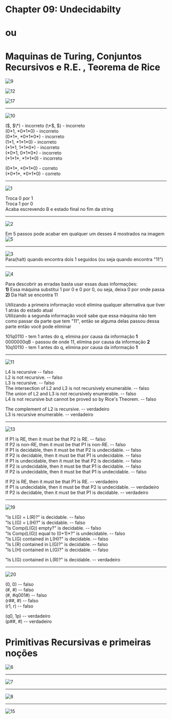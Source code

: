 # Chapter 09: Undecidabilty
# ou
# Maquinas de Turing, Conjuntos Recursivos e R.E. , Teorema de Rice

![9](9.png)  

![12](12.png)  

![17](17.png)  

---  

![10](10.png)  

($, $\*) - incorreto  
(\*$, $) - incorreto  
(0\*1, \*0\*1\*0) - incorreto  
(0\*1\*, \*0\*1\*0\*) - incorreto  
(1\*1, \*1\*1\*0) - incorreto  
(\*1\*1, 1\*1\*0\*) - incorreto  
(\*0\*1, 0\*1\*0\*) - incorreto  
(\*1\*1\*, \*1\*1\*0) - incorreto  

(0\*1\*, \*0\*1\*0) - correto  
(\*0\*1\*, \*0\*1\*0) - correto  

---

![1](1.png)  

Troca 0 por 1  
Troca 1 por 0  
Acaba escrevendo B e estado final no fim da string

---  

![2](2.png)  

Em 5 passos pode acabar em qualquer um desses 4 mostrados na imagem  
![5](5.jpg)  

---  

![3](3.png)  
Para(halt) quando encontra dois 1 seguidos (ou seja quando encontra "11")  

---  

![4](4.png)  

Para descobrir as erradas basta usar essas duas informações:  
**1)** Essa máquina substitui 1 por 0 e 0 por 0, ou seja, deixa 0 por onde passa  
**2)** Da Halt se encontra 11  

Utilizando a primeira informação você elimina qualquer alternativa que tiver 1 atrás do estado atual  
Utilizando a segunda informação você sabe que essa máquina não tem como passar da parte que tem "11", então se alguma delas passou dessa parte então você pode eliminar  

101q0110 - tem 1 antes do q, elimina por causa da informação **1**  
0000000qB - passou de onde 11, elimina por causa da informação **2**  
10q10110 - tem 1 antes do q, elimina por causa da informação **1**  

---  

![11](11.png)  

L4 is recursive -- falso  
L2 is not recursive. -- falso  
L3 is recursive. -- falso  
The intersection of L2 and L3 is not recursively enumerable. -- falso  
The union of L2 and L3 is not recursively enumerable. -- falso  
L4 is not recursive but cannot be proved so by Rice's Theorem. -- falso  

The complement of L2 is recursive. -- verdadeiro  
L3 is recursive enumerable. -- verdadeiro    

---  

![13](13.png)  

If P1 is RE, then it must be that P2 is RE. -- falso  
If P2 is non-RE, then it must be that P1 is non-RE. -- falso  
If P1 is decidable, then it must be that P2 is undecidable. -- falso  
If P2 is decidable, then it must be that P1 is undecidable. -- falso  
If P1 is undecidable, then it must be that P2 is decidable. -- falso  
If P2 is undecidable, then it must be that P1 is decidable. -- falso  
If P2 is undecidable, then it must be that P1 is undecidable. -- falso  

If P2 is RE, then it must be that P1 is RE. -- verdadeiro  
If P1 is undecidable, then it must be that P2 is undecidable. -- verdadeiro    
If P2 is decidable, then it must be that P1 is decidable. -- verdadeiro    

---

![19](19.PNG)  

"Is L(G) = L(R)?" is decidable. -- falso  
"Is L(G) = L(H)?" is decidable. -- falso  
"Is Comp(L(G)) empty?" is decidable. -- falso  
"Is Comp(L(G)) equal to (0+1)\*?" is undecidable. -- falso  
"Is L(G) contained in L(H)?" is decidable. -- falso  
"Is L(R) contained in L(G)?" is decidable. -- falso  
"Is L(H) contained in L(G)?" is decidable. -- falso  

"Is L(G) contained in L(R)?" is decidable. -- verdadeiro  

---

![20](20.PNG)  

(0, 0) -- falso  
(#, #) -- falso  
(#, #q001#) -- falso  
(r##, #) -- falso  
(r1, r) -- falso  

(q0, 1p) -- verdadeiro  
(p##, #) -- verdadeiro  

# Primitivas Recursivas e primeiras noções

![6](6.png)  

---

![7](7.png)  

---

![8](8.png)  

---

![15](15.png)  
